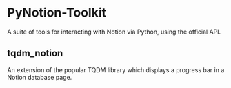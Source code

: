 # PyNotion-Toolkit
A suite of tools for interacting with Notion via Python, using the official API.

## tqdm_notion
An extension of the popular TQDM library which displays a progress bar in a Notion database page.